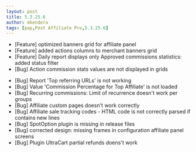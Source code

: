 ```yaml
---
layout: post
title: 5.3.25.6
author: mkendera
tags: [pap,Post Affiliate Pro,5.3.25.6]
---
```


- [Feature] optimized banners grid for affiliate panel
- [Feature] added actions columns to merchant banners grid
- [Feature] Daily report displays only Approved commissions statistics: added status filter
- [Bug] Action commission stats values are not displayed in grids

<!--more-->

- [Bug] Report 'Top referring URLs' is not working
- [Bug] Value 'Commission Percentage for Top Affiliate' is not loaded
- [Bug] Recurring commissions: Limit of recurrence doesn't work per groups
- [Bug] Affiliate custom pages doesn't work correctly
- [Bug] Affiliate sale tracking codes - HTML code is not correctly parsed if contains new lines
- [Bug] SpotOption plugin is missing in release files
- [Bug] corrected design: missing frames in configuration affiliate panel screens
- [Bug] Plugin UltraCart partial refunds doens't work
